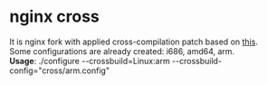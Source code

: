 # nginx cross
It is nginx fork with applied cross-compilation patch based on [this](https://github.com/chewi/cross-boss/blob/master/root/etc/portage/patches/www-servers/nginx/nginx-cross.patch).  
Some configurations are already created: i686, amd64, arm.    
**Usage**: ./configure --crossbuild=Linux:arm --crossbuild-config="cross/arm.config"
